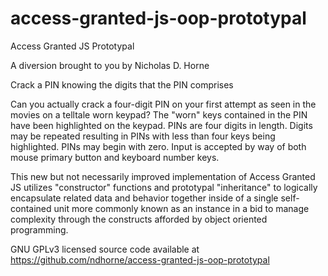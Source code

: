 # access-granted-js-oop-prototypal
Access Granted JS Prototypal

A diversion brought to you by Nicholas D. Horne

Crack a PIN knowing the digits that the PIN comprises

Can you actually crack a four-digit PIN on your
first attempt as seen in the movies on a telltale
worn keypad? The "worn" keys contained in the
PIN have been highlighted on the keypad. PINs
are four digits in length. Digits may be repeated
resulting in PINs with less than four keys being
highlighted. PINs may begin with zero. Input is
accepted by way of both mouse primary button
and keyboard number keys.

This new but not necessarily improved implementation
of Access Granted JS utilizes "constructor" functions
and prototypal "inheritance" to logically encapsulate
related data and behavior together inside of a single
self-contained unit more commonly known as an instance
in a bid to manage complexity through the constructs
afforded by object oriented programming.

GNU GPLv3 licensed source code available at
https://github.com/ndhorne/access-granted-js-oop-prototypal
